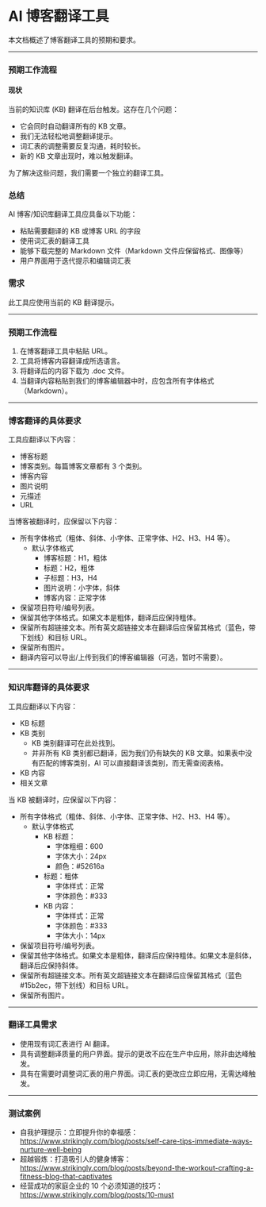 # AI 博客翻译工具

本文档概述了博客翻译工具的预期和要求。

------

### 预期工作流程

#### 现状

当前的知识库 (KB) 翻译在后台触发。这存在几个问题：

- 它会同时自动翻译所有的 KB 文章。
- 我们无法轻松地调整翻译提示。
- 词汇表的调整需要反复沟通，耗时较长。
- 新的 KB 文章出现时，难以触发翻译。

为了解决这些问题，我们需要一个独立的翻译工具。

### 总结

AI 博客/知识库翻译工具应具备以下功能：

- 粘贴需要翻译的 KB 或博客 URL 的字段
- 使用词汇表的翻译工具
- 能够下载完整的 Markdown 文件（Markdown 文件应保留格式、图像等）
- 用户界面用于迭代提示和编辑词汇表

### 需求

此工具应使用当前的 KB 翻译提示。

------

### 预期工作流程

1. 在博客翻译工具中粘贴 URL。
2. 工具将博客内容翻译成所选语言。
3. 将翻译后的内容下载为 .doc 文件。
4. 当翻译内容粘贴到我们的博客编辑器中时，应包含所有字体格式（Markdown）。

------

### 博客翻译的具体要求

工具应翻译以下内容：

- 博客标题
- 博客类别。每篇博客文章都有 3 个类别。
- 博客内容
- 图片说明
- 元描述
- URL

当博客被翻译时，应保留以下内容：

- 所有字体格式（粗体、斜体、小字体、正常字体、H2、H3、H4 等）。
  - 默认字体格式
    - 博客标题：H1，粗体
    - 标题：H2，粗体
    - 子标题：H3，H4
    - 图片说明：小字体，斜体
    - 博客内容：正常字体
- 保留项目符号/编号列表。
- 保留其他字体格式。如果文本是粗体，翻译后应保持粗体。
- 保留所有超链接文本。所有英文超链接文本在翻译后应保留其格式（蓝色，带下划线）和目标 URL。
- 保留所有图片。
- 翻译内容可以导出/上传到我们的博客编辑器（可选，暂时不需要）。

------

### 知识库翻译的具体要求

工具应翻译以下内容：

- KB 标题
- KB 类别
  - KB 类别翻译可在此处找到。
  - 并非所有 KB 类别都已翻译，因为我们仍有缺失的 KB 文章。如果表中没有匹配的博客类别，AI 可以直接翻译该类别，而无需查阅表格。
- KB 内容
- 相关文章

当 KB 被翻译时，应保留以下内容：

- 所有字体格式（粗体、斜体、小字体、正常字体、H2、H3、H4 等）。
  - 默认字体格式
    - KB 标题：
      - 字体粗细：600
      - 字体大小：24px
      - 颜色：#52616a
    - 标题：粗体
      - 字体样式：正常
      - 字体颜色：#333
    - KB 内容：
      - 字体样式：正常
      - 字体颜色：#333
      - 字体大小：14px
- 保留项目符号/编号列表。
- 保留其他字体格式。如果文本是粗体，翻译后应保持粗体。如果文本是斜体，翻译后应保持斜体。
- 保留所有超链接文本。所有英文超链接文本在翻译后应保留其格式（蓝色 #15b2ec，带下划线）和目标 URL。
- 保留所有图片。

------

### 翻译工具需求

- 使用现有词汇表进行 AI 翻译。
- 具有调整翻译质量的用户界面。提示的更改不应在生产中应用，除非由达峰触发。
- 具有在需要时调整词汇表的用户界面。词汇表的更改应立即应用，无需达峰触发。

------

### 测试案例

- 自我护理提示：立即提升你的幸福感：https://www.strikingly.com/blog/posts/self-care-tips-immediate-ways-nurture-well-being
- 超越锻炼：打造吸引人的健身博客：https://www.strikingly.com/blog/posts/beyond-the-workout-crafting-a-fitness-blog-that-captivates
- 经营成功的家庭企业的 10 个必须知道的技巧：https://www.strikingly.com/blog/posts/10-must